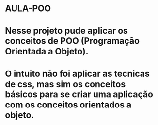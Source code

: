 # AULA-POO
# Nesse projeto pude aplicar os conceitos de POO (Programação Orientada a Objeto).
# O intuito não foi aplicar as tecnicas de css, mas sim os conceitos básicos para se criar uma aplicação com os conceitos orientados a objeto.

